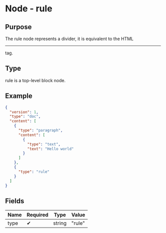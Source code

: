 # Node - rule

## Purpose

The rule node represents a divider, it is equivalent to the HTML <hr/> tag.

## Type

rule is a top-level block node.

## Example

```json
{
  "version": 1,
  "type": "doc",
  "content": [
    {
      "type": "paragraph",
      "content": [
        {
          "type": "text",
          "text": "Hello world"
        }
      ]
    },
    {
      "type": "rule"
    }
  ]
}
```

## Fields

| Name | Required | Type | Value |
| --- | --- | --- | --- |
| type | ✔ | string | "rule" |
